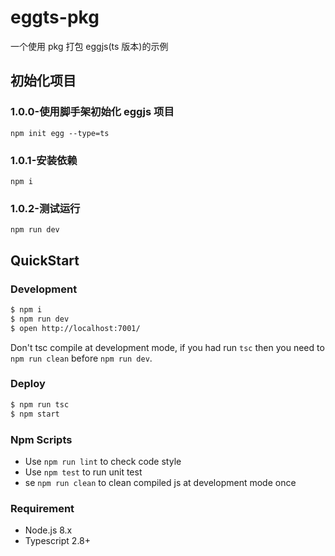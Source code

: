 # eggts-pkg

一个使用 pkg 打包 eggjs(ts 版本)的示例

## 初始化项目

### 1.0.0-使用脚手架初始化 eggjs 项目

```shell
npm init egg --type=ts
```

### 1.0.1-安装依赖

```shell
npm i
```

### 1.0.2-测试运行

```shell
npm run dev
```

## QuickStart

### Development

```bash
$ npm i
$ npm run dev
$ open http://localhost:7001/
```

Don't tsc compile at development mode, if you had run `tsc` then you need to `npm run clean` before `npm run dev`.

### Deploy

```bash
$ npm run tsc
$ npm start
```

### Npm Scripts

- Use `npm run lint` to check code style
- Use `npm test` to run unit test
- se `npm run clean` to clean compiled js at development mode once

### Requirement

- Node.js 8.x
- Typescript 2.8+
